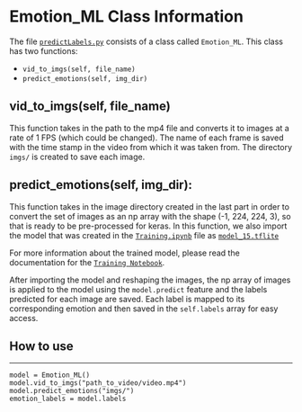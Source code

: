 # Emotion_ML Class Information

The file [`predictLabels.py`](https://github.com/AmaniN16/Cue-Cetera/blob/main/ModelControl/predictLabels.py) consists of a class called `Emotion_ML`. This class has two functions:
- `vid_to_imgs(self, file_name)`
- `predict_emotions(self, img_dir)`

## vid_to_imgs(self, file_name)
This function takes in the path to the mp4 file and converts it to images at a rate of 1 FPS (which could be changed). The name of each frame is saved with the time stamp in the video from which it was taken from. The directory `imgs/` is created to save each image.

## predict_emotions(self, img_dir):
This function takes in the image directory created in the last part in order to convert the set of images as an np array with the shape (-1, 224, 224, 3), so that is ready to be pre-processed for keras. In this function, we also import the model that was created in the [`Training.ipynb`](https://github.com/AmaniN16/Cue-Cetera/blob/main/ModelControl/training/Training.ipynb) file as [`model_15.tflite`](https://drive.google.com/file/d/17PMx8stCFXg39bdlm7Gmco9RKp8FjLih/view?usp=sharing) 

For more information about the trained model, please read the documentation for the [`Training Notebook`](https://github.com/AmaniN16/Cue-Cetera/tree/main/ModelControl/training#training-notebook-information).

After importing the model and reshaping the images, the np array of images is applied to the model using the `model.predict` feature and the labels predicted for each image are saved. Each label is mapped to its corresponding emotion and then saved in the `self.labels` array for easy access. 

## How to use
---
```
model = Emotion_ML()
model.vid_to_imgs("path_to_video/video.mp4")
model.predict_emotions("imgs/")
emotion_labels = model.labels
```


